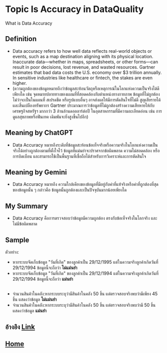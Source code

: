 # Topic  Is Accuracy in DataQuality

What is Data Accuracy

## Definition  
* Data accuracy refers to how well data reflects real-world objects or events, such as a map destination aligning with its physical location. Inaccurate data—whether in maps, spreadsheets, or other forms—can result in poor decisions, lost revenue, and wasted resources. Gartner estimates that bad data costs the U.S. economy over $3 trillion annually. In sensitive industries like healthcare or fintech, the stakes are even higher.
* (ความถูกต้องของข้อมูลหมายถึงว่าข้อมูลสะท้อนวัตถุหรือเหตุการณ์ในโลกแห่งความเป็นจริงได้ดีเพียงใด เช่น จุดหมายปลายทางของแผนที่ที่สอดคล้องกับตำแหน่งทางกายภาพ ข้อมูลที่ไม่ถูกต้อง ไม่ว่าจะเป็นในแผนที่ สเปรดชีต หรือรูปแบบอื่นๆ อาจส่งผลให้มีการตัดสินใจที่ไม่ดี สูญเสียรายได้ และสิ้นเปลืองทรัพยากร Gartner ประมาณการว่าข้อมูลที่ไม่ถูกต้องสร้างความเสียหายให้กับเศรษฐกิจสหรัฐฯ มากกว่า 3 ล้านล้านดอลลาร์ต่อปี ในอุตสาหกรรมที่มีความละเอียดอ่อน เช่น การดูแลสุขภาพหรือฟินเทค เดิมพันจะยิ่งสูงขึ้นไปอีก)

## Meaning by ChatGPT  
* Data Accuracy หมายถึงระดับที่ข้อมูลสะท้อนข้อเท็จจริงหรือความจริงในโลกแห่งความเป็นจริงได้อย่างถูกต้องตามที่ตั้งใจไว้ ข้อมูลที่แม่นยำจะปราศจากข้อผิดพลาด ความไม่สอดคล้อง หรือการบิดเบือน และสามารถใช้เป็นพื้นฐานที่เชื่อถือได้สำหรับการวิเคราะห์และการตัดสินใจ

## Meaning by Gemini  
* Data Accuracy หมายถึง ความใกล้เคียงของข้อมูลที่มีอยู่กับค่าที่แท้จริงหรือค่าที่ถูกต้องที่สุดของข้อมูลนั้น ๆ กล่าวคือ ข้อมูลนั้นถูกต้องและเป็นปัจจุบันมากน้อยเพียงใด  

## My Summary  
* Data Accuracy คือการตรวจสอบว่าข้อมูลมีความถูกต้อง ตรงกับข้อเท็จจริงในโลกจริง และไม่มีข้อผิดพลาด  

## Sample  
ตัวอย่าง:
- หากระบบจัดเก็บข้อมูล "วันที่เกิด" ของลูกค้าเป็น 29/12/1995 แต่ในความจริงลูกค้าเกิดวันที่ 29/12/1994 ข้อมูลนี้จะถือว่า **ไม่แม่นยำ** 
- หากระบบจัดเก็บข้อมูล "วันที่เกิด" ของลูกค้าเป็น 29/12/1994 แต่ในความจริงลูกค้าเกิดวันที่ 29/12/1994 ข้อมูลนี้จะถือว่า **แม่นยำ**

##
- จำนวนสินค้าในคลัง:หากระบบระบุว่ามีสินค้าในคลัง 50 ชิ้น แต่ตรวจสอบจริงพบว่ามีเพียง 45 ชิ้น แสดงว่าข้อมูล **ไม่แม่นยำ**
- จำนวนสินค้าในคลัง:หากระบบระบุว่ามีสินค้าในคลัง 50 ชิ้น แต่ตรวจสอบจริงพบว่ามี 50 ชิ้น แสดงว่าข้อมูล **แม่นยำ**

## อ้างอิง [Link](https://www.montecarlodata.com/blog-what-is-data-accuracy-definition-examples-and-kpis/)

## [Home](https://6530250158.github.io/)
